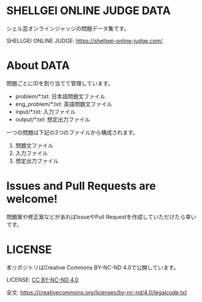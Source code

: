 # SHELLGEI ONLINE JUDGE DATA
シェル芸オンラインジャッジの問題データ集です。

SHELLGEI ONLINE JUDGE: https://shellgei-online-judge.com/

# About DATA
問題ごとにIDを割り当てて管理しています。

- problem/\*.txt: 日本語問題文ファイル
- eng_problem/\*.txt: 英語問題文ファイル
- input/\*.txt: 入力ファイル
- output/\*.txt: 想定出力ファイル

一つの問題は下記の3つのファイルから構成されます。

1. 問題文ファイル
2. 入力ファイル
3. 想定出力ファイル

# Issues and Pull Requests are welcome!
問題案や修正案などがあればIssueやPull Requestを作成していただけたら幸いです。

# LICENSE
本リポジトリはCreative Commons BY-NC-ND 4.0で公開しています。

LICENSE: [CC BY-NC-ND 4.0](https://creativecommons.org/licenses/by-nc-nd/4.0/)

全文: https://creativecommons.org/licenses/by-nc-nd/4.0/legalcode.txt

